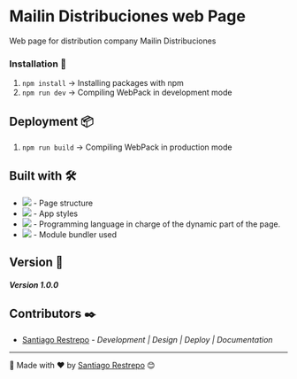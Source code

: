 
# Mailin Distribuciones web Page

Web page for distribution company Mailin Distribuciones

### Installation 🔧

1. `npm install` -> Installing packages with npm
2. `npm run dev` -> Compiling WebPack in development mode

## Deployment 📦

1. `npm run build` -> Compiling WebPack in production mode

## Built with 🛠️

* <img src="https://shields.io/badge/Pug-brown?logo=pug&logoColor=white&style=for-the-badge"> - Page structure
* <img src="https://shields.io/badge/sass-white?logo=sass&style=for-the-badge"> - App styles
* <img src="https://shields.io/badge/javascript-black?logo=javascript&style=for-the-badge"> - Programming language in charge of the dynamic part of the page.
* <img src="https://shields.io/badge/webpack-gray?logo=webpack&style=for-the-badge"> - Module bundler used

## Version 📌

##### Version 1.0.0

## Contributors ✒️

* [Santiago Restrepo](https://github.com/Santiago-Restrepo) - *Development | Design | Deploy | Documentation*

---
📖 Made with ❤️ by [Santiago Restrepo](https://github.com/santiago-restrepo) 😊
